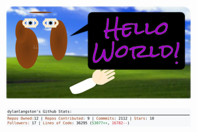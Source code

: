 <!-- 
Version 2.0.53
Built Sun Jun 16 2024 12:19:29 GMT+0000 (Coordinated Universal Time)
-->

<h1 align="center">
  <a href="https://github.com/dylanlangston/dylanlangston/tree/master/src" title="Click to View Source">
    <picture width="100%" alt="Dylan">
      <source media="(prefers-color-scheme: dark)" srcset="dylan-dark.svg?version=2.0.53">
      <img src="dylan-light.svg?version=2.0.53" alt="Dylan">
    </picture>
  </a>
</h1>

<div align="center">
  <picture width="100%" alt="Profile Info and Stats">
    <source media="(prefers-color-scheme: dark)" srcset="stats-dark.svg?version=2.0.53">
    <img src="stats-light.svg?version=2.0.53" alt="Profile Info and Stats">
  </picture>
</div>
